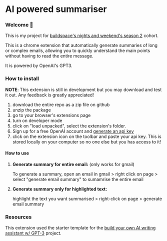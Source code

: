 # AI powered summariser

### Welcome 👋

This is my project for [buildspace's nights and weekend's season 2](https://buildspace.so/nights-and-weekends) cohort.

This is a chrome extension that automatically generate summaries of long or complex emails, allowing you to quickly understand the main points without having to read the entire message.

It is powered by OpenAI's GPT3.

### How to install

**NOTE**: This extension is still in development but you may download and test it out. Any feedback is greatly appreciated!

1. download the entire repo as a zip file on github
2. unzip the package
3. go to your browser's extensions page
4. turn on developer mode
5. click on "load unpacked", select the extension's folder.
6. Sign up for a free OpenAI account and [generate an api key](https://beta.openai.com/account/api-keys)
7. click on the extension icon on the toolbar and paste your api key. This is stored locally on your computer so no one else but you has access to it!

#### How to use


1. **Generate summary for entire email:** (only works for gmail)

   To generate a summary, open an email in gmail > right click on page > select "generate email summary" to sumamrise the entire email

2. **Generate summary only for highlighted text:**

   highlight the text you want summarised > right-click on page > generate email summary

### Resources

This extension used the starter template for the [build your own AI writing assistant w/ GPT-3](https://buildspace.so/builds/ai-writer) project.
